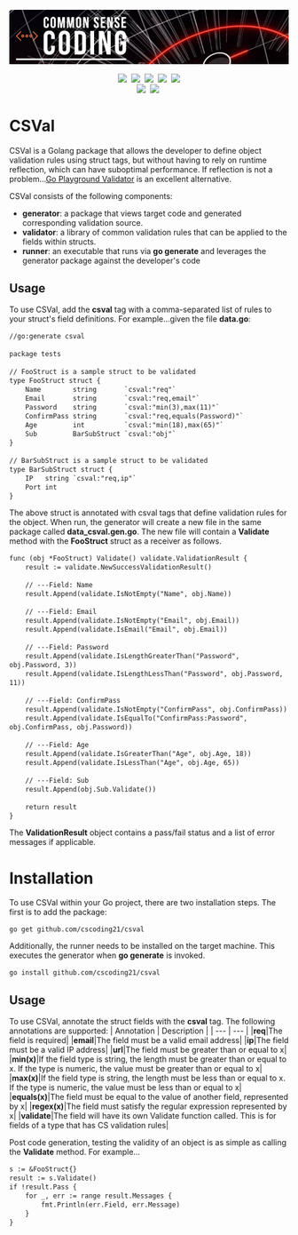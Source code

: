 
<p align="center"><img src="https://github.com/cscoding21/cscoding/blob/main/assets/csc-banner.png?raw=true" width=728></p>

<p align="center">
    <a href="https://github.com/cscoding21/csval"><img src="https://img.shields.io/badge/built_with-Go-29BEB0.svg?style=flat-square"></a>&nbsp;
    <a href="https://goreportcard.com/report/github.com/cscoding21/csval"><img src="https://goreportcard.com/badge/github.com/cscoding21/csval?style=flat-square"></a>&nbsp;
 <a href="https://pkg.go.dev/mod/github.com/cscoding21/csval"><img src="https://pkg.go.dev/badge/mod/github.com/cscoding21/csval"></a>&nbsp;
    <a href="https://github.com/cscoding21/csval/" alt="Stars">
        <img src="https://img.shields.io/github/stars/cscoding21/csval?color=0052FF&labelColor=090422" /></a>&nbsp;
    <a href="https://github.com/cscoding21/csval/pulse" alt="Activity">
        <img src="https://img.shields.io/github/commit-activity/m/cscoding21/csval?color=0052FF&labelColor=090422" /></a>
    <br />
    <!-- <a href="https://discord.gg/BjV88Bys" alt="Discord">
        <img src="https://img.shields.io/discord/1196192809120710779" /></a>&nbsp; -->
    <a href="https://www.youtube.com/@CommonSenseCoding-ge5dn" alt="YouTube">
        <img src="https://img.shields.io/badge/youtube-watch_videos-red.svg?color=0052FF&labelColor=090422&logo=youtube" /></a>&nbsp;
    <a href="https://twitter.com/cscoding21" alt="YouTube">
        <img src="https://img.shields.io/twitter/follow/cscoding21" /></a>&nbsp;
</p>



# CSVal
CSVal is a Golang package that allows the developer to define object validation rules using struct tags, but without having to rely on runtime reflection, which can have suboptimal performance.  If reflection is not a problem...[Go Playground Validator](https://github.com/go-playground/validator) is an excellent alternative.  

CSVal consists of the following components:

- __generator__: a package that views target code and generated corresponding validation source.
- __validator__: a library of common validation rules that can be applied to the fields within structs.
- __runner__: an executable that runs via **go generate** and leverages the generator package against the developer's code

## Usage
To use CSVal, add the __csval__ tag with a comma-separated list of rules to your struct's field definitions.  For example...given the file __data.go__:

    //go:generate csval

    package tests

    // FooStruct is a sample struct to be validated
    type FooStruct struct {
        Name        string       `csval:"req"`
        Email       string       `csval:"req,email"`
        Password    string       `csval:"min(3),max(11)"`
        ConfirmPass string       `csval:"req,equals(Password)"`
        Age         int          `csval:"min(18),max(65)"`
        Sub         BarSubStruct `csval:"obj"`
    }

    // BarSubStruct is a sample struct to be validated
    type BarSubStruct struct {
        IP   string `csval:"req,ip"`
        Port int
    }

The above struct is annotated with csval tags that define validation rules for the object.  When run, the generator will create a new file in the same package called __data_csval.gen.go__.  The new file will contain a __Validate__ method with the __FooStruct__ struct as a receiver as follows.

    func (obj *FooStruct) Validate() validate.ValidationResult {
        result := validate.NewSuccessValidationResult()

        // ---Field: Name
        result.Append(validate.IsNotEmpty("Name", obj.Name))

        // ---Field: Email
        result.Append(validate.IsNotEmpty("Email", obj.Email))
        result.Append(validate.IsEmail("Email", obj.Email))

        // ---Field: Password
        result.Append(validate.IsLengthGreaterThan("Password", obj.Password, 3))
        result.Append(validate.IsLengthLessThan("Password", obj.Password, 11))

        // ---Field: ConfirmPass
        result.Append(validate.IsNotEmpty("ConfirmPass", obj.ConfirmPass))
        result.Append(validate.IsEqualTo("ConfirmPass:Password", obj.ConfirmPass, obj.Password))

        // ---Field: Age
        result.Append(validate.IsGreaterThan("Age", obj.Age, 18))
        result.Append(validate.IsLessThan("Age", obj.Age, 65))

        // ---Field: Sub
        result.Append(obj.Sub.Validate())

        return result
    }

The __ValidationResult__ object contains a pass/fail status and a list of error messages if applicable.

# Installation
To use CSVal within your Go project, there are two installation steps.  The first is to add the package:

    go get github.com/cscoding21/csval

Additionally, the runner needs to be installed on the target machine.  This executes the generator when __go generate__ is invoked.

    go install github.com/cscoding21/csval


## Usage
To use CSVal, annotate the struct fields with the __csval__ tag.  The following annotations are supported:
| Annotation | Description |
| --- | --- |
|__req__|The field is required|
|__email__|The field must be a valid email address|
|__ip__|The field must be a valid IP address|
|__url__|The field must be greater than or equal to x|
|__min(x)__|If the field type is string, the length must be greater than or equal to x.  If the type is numeric, the value must be greater than or equal to x|
|__max(x)__|If the field type is string, the length must be less than or equal to x.  If the type is numeric, the value must be less than or equal to x|
|__equals(x)__|The field must be equal to the value of another field, represented by x|
|__regex(x)__|The field must satisfy the regular expression represented by x|
|__validate__|The field will have its own Validate function called.  This is for fields of a type that has CS validation rules|

Post code generation, testing the validity of an object is as simple as calling the __Validate__ method.  For example...

    s := &FooStruct{}
    result := s.Validate()
    if !result.Pass {
        for _, err := range result.Messages {
            fmt.Println(err.Field, err.Message)
        }
    }

